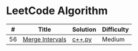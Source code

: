 LeetCode Algorithm
========

| # | Title | Solution | Difficulty |
|---| ----- | -------- | ---------- |
|56|[Merge Intervals](https://leetcode.com/problems/merge-intervals/description/)|[c++](./algorithm/cpp/MergeIntervals/MergeIntervals.cpp),[py](./algorithm/python/MergeIntervals/MergeIntervals.py)|Medium|
